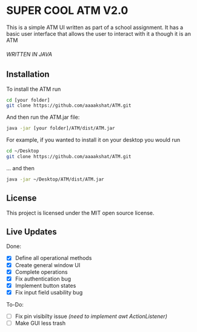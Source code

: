 # SUPER COOL ATM V2.0

This is a simple ATM UI written as part of a school assignment. It has a basic user interface that allows the user to interact with it a though it is an ATM

###### WRITTEN IN JAVA

## Installation

To install the ATM run
```bash
cd [your folder]
git clone https://github.com/aaaakshat/ATM.git
```
And then run the ATM.jar file:
```bash
java -jar [your folder]/ATM/dist/ATM.jar
```

For example, if you wanted to install it on your desktop you would run

```bash
cd ~/Desktop
git clone https://github.com/aaaakshat/ATM.git
```
... and then
```bash
java -jar ~/Desktop/ATM/dist/ATM.jar
```

## License

This project is licensed under the MIT open source license.

## Live Updates

Done:
- [x] Define all operational methods
- [x] Create general window UI
- [x] Complete operations
- [x] Fix authentication bug
- [x] Implement button states
- [x] Fix input field usability bug 

To-Do:
- [ ] Fix pin visibilty issue _(need to implement awt ActionListener)_
- [ ] Make GUI less trash
